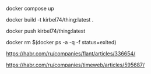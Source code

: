 docker compose up

docker build -t kirbel74/thing:latest .

docker push kirbel74/thing:latest

docker rm $(docker ps -a -q -f status=exited)

https://habr.com/ru/companies/flant/articles/336654/

https://habr.com/ru/companies/timeweb/articles/595687/